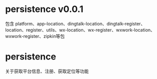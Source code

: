 # persistence v0.0.1
  包含 platform、app-location、dingtalk-location、dingtalk-register、location、register、utils、wx-location、wx-register、wxwork-location、wxwork-register、zipkin等包
# persistence
  关于获取平台信息、注册、获取定位等功能


